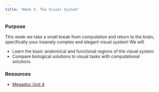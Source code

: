 ```yaml
---
title: "Week 5: The Visual System"
---
```


### Purpose

This week we take a small break from computation and return to the brain, specifically your insanely complex and elegant visual system! 
We will  
- Learn the basic anatomical and functional regions of the visual system
- Compare biological solutions to visual tasks with computational solutions

### Resources

- [Megadoc Unit 4](../megadoc/unit-04)